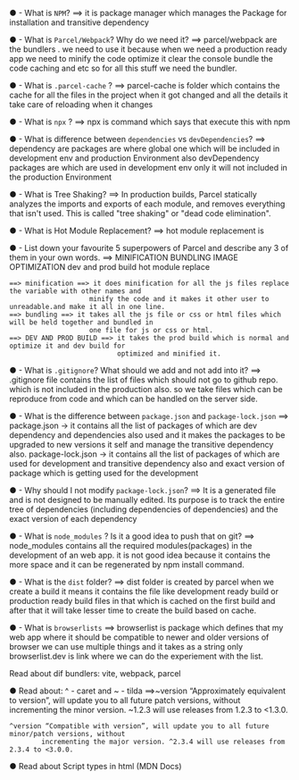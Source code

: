● - What is `NPM`?
==> it is package manager which manages the Package for installation and transitive dependency

● - What is `Parcel/Webpack`? Why do we need it?
==> parcel/webpack are the bundlers . we need to use it because when we need a production ready app we need to
        minify the code
        optimize it
        clear the console 
        bundle the code 
        caching and etc 
        so for all this stuff we need the bundler.

● - What is `.parcel-cache` ?
==> parcel-cache is folder which contains the cache for all the files in the project when it got changed and all the details it take care of reloading when it changes

● - What is `npx` ?
==> npx is command which says that execute this with npm 

● - What is difference between `dependencies` vs `devDependencies`?
==> dependency are packages are where global one which will be included in development env and production Environment also 
    devDependency packages are which are used in development env only it will not included in the production
Environment  

● - What is Tree Shaking?
==>  In production builds, Parcel statically analyzes the imports and exports of each module, and removes everything that isn't used. This is called "tree shaking" or "dead code elimination".

● - What is Hot Module Replacement?
==> hot module replacement is 


● - List down your favourite 5 superpowers of Parcel and describe any 3 of them in your
own words.
==> MINIFICATION
    BUNDLING
    IMAGE OPTIMIZATION
    dev and prod build
    hot module replace 

    ==> minification ==> it does minification for all the js files replace the variable with other names and 
                        minify the code and it makes it other user to unreadable.and make it all in one line.
    ==> bundling ==> it takes all the js file or css or html files which will be held together and bundled in
                        one file for js or css or html.
    ==> DEV AND PROD BUILD ==> it takes the prod build which is normal and optimize it and dev build for 
                               optimized and minified it.

● - What is `.gitignore`? What should we add and not add into it?
==> .gitignore file contains the list of files which should not go to github repo. which is not included in
    the production also.
    so we take files which can be reproduce from code and which can be handled on the server side. 
     


● - What is the difference between `package.json` and `package-lock.json`
==> package.json -> it contains all the list of packages of which are dev dependency and dependencies also used and it makes the packages to be upgraded to new versions it self and manage the transitive dependency also.
    package-lock.json -> it contains all the list of packages of which are used for development and transitive dependency also and exact version of package which is getting used for the development 

● - Why should I not modify `package-lock.json`?
==> It is a generated file and is not designed to be manually edited. Its purpose is to track the entire tree of dependencies (including dependencies of dependencies) and the exact version of each dependency

● - What is `node_modules` ? Is it a good idea to push that on git?
==> node_modules contains all the required modules(packages) in the development of an web app. it is not good idea because it contains the more space and it can be regenerated by npm install command.

● - What is the `dist` folder?
==> dist folder is created by parcel when we create a build it means it contains the file like development ready build or production ready build files in that which is cached on the first build and after that it will take lesser time to create the build based on cache.

● - What is `browserlists`
==> browserlist is package which defines that my web app where it should be compatible to newer and older versions of browser we can use multiple things and it takes as a string only 
    browserlist.dev is link where we can do the experiement with the list.

Read about dif bundlers: vite, webpack, parcel

● Read about: ^ - caret and ~ - tilda
==>~version “Approximately equivalent to version”, will update you to all future patch versions, without    
            incrementing the minor version. ~1.2.3 will use releases from 1.2.3 to <1.3.0.

    ^version “Compatible with version”, will update you to all future minor/patch versions, without 
            incrementing the major version. ^2.3.4 will use releases from 2.3.4 to <3.0.0.

● Read about Script types in html (MDN Docs)
